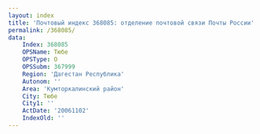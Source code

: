 ```yaml
---
layout: index
title: 'Почтовый индекс 368085: отделение почтовой связи Почты России'
permalink: /368085/
data:
    Index: 368085
    OPSName: Тюбе
    OPSType: О
    OPSSubm: 367999
    Region: 'Дагестан Республика'
    Autonom: ''
    Area: 'Кумторкалинский район'
    City: Тюбе
    City1: ''
    ActDate: '20061102'
    IndexOld: ''
---
```

